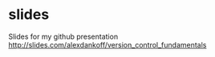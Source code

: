 # slides
Slides for my github presentation
http://slides.com/alexdankoff/version_control_fundamentals
